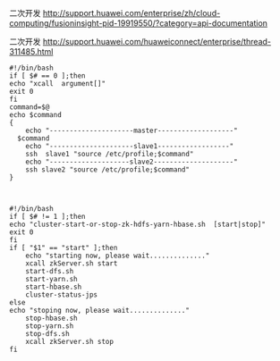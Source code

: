 二次开发
http://support.huawei.com/enterprise/zh/cloud-computing/fusioninsight-pid-19919550/?category=api-documentation 

二次开发
http://support.huawei.com/huaweiconnect/enterprise/thread-311485.html

```
#!/bin/bash
if [ $# == 0 ];then 
echo "xcall  argument[]"
exit 0
fi
command=$@
echo $command
{
	echo "---------------------master-------------------"
  $command 
	echo "---------------------slave1------------------"
	ssh  slave1 "source /etc/profile;$command" 
	echo "--------------------slave2--------------------"
	ssh slave2 "source /etc/profile;$command"  
}



#!/bin/bash
if [ $# != 1 ];then
echo "cluster-start-or-stop-zk-hdfs-yarn-hbase.sh  [start|stop]"
exit 0
fi
if [ "$1" == "start" ];then
    echo "starting now, please wait.............."
    xcall zkServer.sh start
    start-dfs.sh
    start-yarn.sh
    start-hbase.sh
    cluster-status-jps
else 
echo "stoping now, please wait.............."
    stop-hbase.sh
    stop-yarn.sh
    stop-dfs.sh 
    xcall zkServer.sh stop
fi
```

